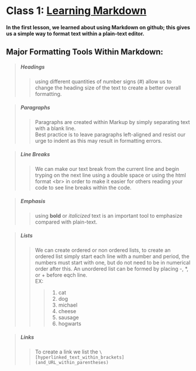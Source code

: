 # Class 1: [Learning Markdown](https://www.markdownguide.org/basic-syntax/)

#### In the first lesson, we learned about using Markdown on github; this gives us a simple way to format text within a plain-text editor.

## Major Formatting Tools Within Markdown:

> ##### **Headings**
>> using different quantities of number signs \(#) allow us to change the heading size of the text to create a better overall formatting.


> ##### **Paragraphs**
>> Paragraphs are created within Markup by simply separating text with a blank line. <br> Best practice is to leave paragraphs left-aligned and resist our urge to indent as this may result in formatting errors. 


> ##### **Line Breaks**
>> We can make our text break from the current line and begin tryping on the next line using a double space or using the html format \<br> in order to make it easier for others reading your code to see line breaks within the code. 


> ##### **Emphasis**
>> using **bold** or _italicized_ text is an important tool to emphasize compared with plain-text.


> ##### **Lists**
>> We can create ordered or non ordered lists, to create an ordered list simply start each line with a number and period, the numbers must start with one, but do not need to be in numerical order after this. An unordered list can be formed by placing \-, \*, or \+ before eqch line.
>> <br> EX:
>>>    1. cat
>>>    2. dog
>>>    5. michael
>>>    9. cheese
>>>    57. sausage
>>>    87239472. hogwarts


> ##### **Links**
>> To create a link we list the ` \[hyperlinked_text_within_brackets](and_URL_within_parentheses) `
